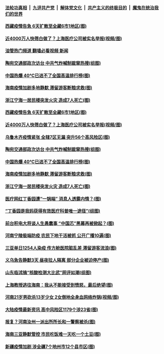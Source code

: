####  [法轮功真相](../../../../basic/blob/master/README.md?t=08131801) &nbsp;|&nbsp; [九评共产党](../../../../9ping.md/blob/master/README.md?t=08131801) &nbsp;|&nbsp; [解体党文化](../../../../jtdwh.md/blob/master/README.md?t=08131801)  &nbsp;|&nbsp; [共产主义的终极目的](../../../../gczydzjmd.md/blob/master/README.md?t=08131801) &nbsp;|&nbsp; [魔鬼在统治我们的世界](../../../../mgztzwmdsj.md/blob/master/README.md?t=08131801) 

#### [西藏疫情告急 6天扩散至全藏6市1地区(图)](../pages/p1/1014226.md?t=08131801) 

#### [近4000万人快筛白做了？上海医疗公司被实名举报(视频/图)](../pages/p1/1014195.md?t=08131801) 

#### [油管热门频道 翻墙必看视频 新闻](http://45.76.130.85:81/youtube.html?08131801)

#### [陶宛交通部政次访台 中共气炸喊制裁窜热搜(组图)](../pages/p1/1014184.md?t=08131801) 

#### [中国热爆 40℃已进不了全国高温排行榜(图)](../pages/p1/1014175.md?t=08131801) 

#### [海南疫情加剧多地静默 滞留游客断粮求救(图)](../pages/p1/1014171.md?t=08131801) 

#### [浙江宁海一居民楼突发火灾 造成7人死亡(图)](../pages/p1/1014155.md?t=08131801) 

#### [西藏疫情告急 6天扩散至全藏6市1地区(图)](../pages/p1/1014226.md?t=08131801) 

#### [近4000万人快筛白做了？上海医疗公司被实名举报(视频/图)](../pages/p1/1014195.md?t=08131801) 

#### [乌鲁木齐疫情紧张 全辖7区无漏 突升56个高风险区(图)](../pages/p1/1014194.md?t=08131801) 

#### [陶宛交通部政次访台 中共气炸喊制裁窜热搜(组图)](../pages/p1/1014184.md?t=08131801) 

#### [中国热爆 40℃已进不了全国高温排行榜(图)](../pages/p1/1014175.md?t=08131801) 

#### [海南疫情加剧多地静默 滞留游客断粮求救(图)](../pages/p1/1014171.md?t=08131801) 

#### [浙江宁海一居民楼突发火灾 造成7人死亡(图)](../pages/p1/1014155.md?t=08131801) 

#### [医疗网红丁香园遭“一锅端” 消息人透露内情？(图)](../pages/p1/1014121.md?t=08131801) 

#### [“丁香园是我妈获得有效医疗科普唯一途径”(组图)](../pages/p1/1014119.md?t=08131801) 

#### [前台积电大将谈人生愚蠢事 “中国芯”黑幕再被掀起？(图)](../pages/p1/1014106.md?t=08131801) 

#### [河南宁陵极端防疫 农民下地干活被抓 公开广播10遍(图)](../pages/p1/1014112.md?t=08131801) 

#### [三亚单日1254人染疫 传方舱医院脏乱差 滞留游客流浪(图)](../pages/p1/1014073.md?t=08131801) 

#### [义乌急告静默3天 昼夜拉人隔离 部分企业被迫停产(图)](../pages/p1/1014081.md?t=08131801) 

#### [山东临沭搞“核酸检测大比武”网评如潮(组图)](../pages/p1/1014026.md?t=08131801) 

#### [上海教授逃往海南：我从不能接受到愤怒，最后绝望(图)](../pages/p1/1014028.md?t=08131801) 

#### [河南21岁男砍杀13岁少女 2女倒地全身血网络炸锅(视频/图)](../pages/p1/1014007.md?t=08131801) 

#### [大陆疫情最新资讯 高中风险区1179个涉23省(图)](../pages/p1/1014001.md?t=08131801) 

#### [报复？河南汝州一派出所所长和一警察被杀(图)](../pages/p1/1013982.md?t=08131801) 

#### [海南三亚静默管控 市民吃饭难一天吃一个土豆(图)](../pages/p1/1013913.md?t=08131801) 

#### [新疆疫情加剧 涉全疆7个地州市12个县市区(图)](../pages/p1/1013896.md?t=08131801) 

<img src='http://gfw-breaker.win/goodnews/indexes/p1.md' width='0px' height='0px'/>
